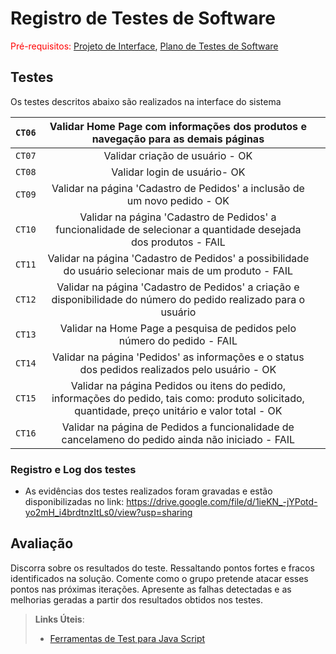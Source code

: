# Registro de Testes de Software

<span style="color:red">Pré-requisitos: <a href="3-Projeto de Interface.md"> Projeto de Interface</a></span>, <a href="8-Plano de Testes de Software.md"> Plano de Testes de Software</a>

## Testes
Os testes descritos abaixo são realizados na interface do sistema

 |`CT06`| Validar Home Page com informações dos produtos e navegação para as demais páginas | |
 |:---------:|:---------:|:---------:|
 |`CT07`| Validar criação de usuário - OK | | 
 |`CT08`| Validar login de usuário- OK | |
 |`CT09`| Validar na página 'Cadastro de Pedidos' a inclusão de um novo pedido - OK| |
 |`CT10`| Validar na página 'Cadastro de Pedidos' a funcionalidade de selecionar a quantidade desejada dos produtos - FAIL | |
 |`CT11`| Validar na página 'Cadastro de Pedidos' a possibilidade do usuário selecionar mais de um produto - FAIL | |
 |`CT12`| Validar na página 'Cadastro de Pedidos' a criação e disponibilidade do número do pedido realizado para o usuário | |
 |`CT13`| Validar na Home Page a pesquisa de pedidos pelo número do pedido - FAIL | |
 |`CT14`| Validar na página 'Pedidos' as informações e o status dos pedidos realizados pelo usuário - OK | |
 |`CT15`| Validar na página Pedidos ou itens do pedido, informações do pedido, tais como: produto solicitado, quantidade, preço unitário e valor total - OK | |
 |`CT16`| Validar na página de Pedidos a funcionalidade de cancelameno do pedido ainda não iniciado - FAIL| |
 
 ### Registro e Log dos testes
 
* As evidências dos testes realizados foram gravadas e estão disponibilizadas no link: https://drive.google.com/file/d/1ieKN_-jYPotd-yo2mH_i4brdtnzItLs0/view?usp=sharing

## Avaliação

Discorra sobre os resultados do teste. Ressaltando pontos fortes e fracos identificados na solução. Comente como o grupo pretende atacar esses pontos nas próximas iterações. Apresente as falhas detectadas e as melhorias geradas a partir dos resultados obtidos nos testes.

> **Links Úteis**:
> - [Ferramentas de Test para Java Script](https://geekflare.com/javascript-unit-testing/)
